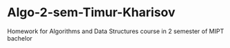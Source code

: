 # Algo-2-sem-Timur-Kharisov
Homework for Algorithms and Data Structures course in 2 semester of MIPT bachelor 
